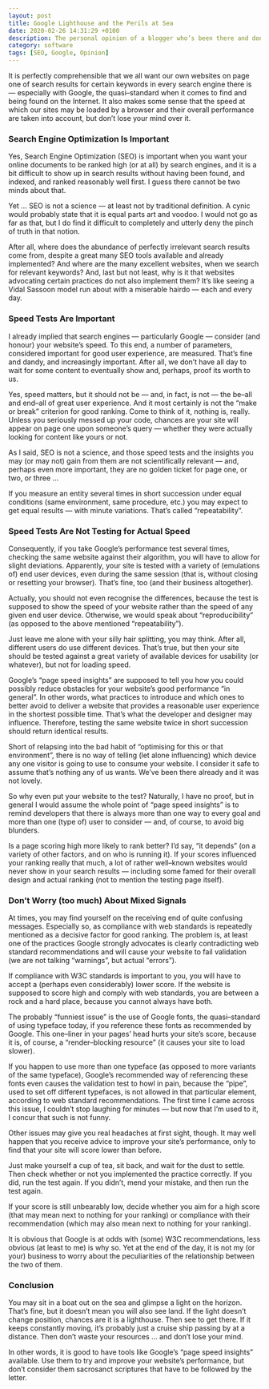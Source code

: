 ```yaml
---
layout: post
title: Google Lighthouse and the Perils at Sea
date: 2020-02-26 14:31:29 +0100
description: The personal opinion of a blogger who’s been there and done that … and returned home safely.
category: software
tags: [SEO, Google, Opinion]
---
```

It is perfectly comprehensible that we all want our own websites on page one of search results for certain keywords in every search engine there is — especially with Google, the quasi–standard when it comes to find and being found on the Internet. It also makes some sense that the speed at which our sites may be loaded by a browser and their overall performance are taken into account, but don’t lose your mind over it.<!--more-->

### Search Engine Optimization Is Important

Yes, Search Engine Optimization (<abbr>SEO</abbr>) is important when you want your online documents to be ranked high (or at all) by search engines, and it is a bit difficult to show up in search results without having been found, and indexed, and ranked reasonably well first. I guess there cannot be two minds about that.

Yet … <abbr>SEO</abbr> is not a science — at least not by traditional definition. A cynic would probably state that it is equal parts art and voodoo. I would not go as far as that, but I do find it difficult to completely and utterly deny the pinch of truth in that notion.

After all, where does the abundance of perfectly irrelevant search results come from, despite a great many <abbr>SEO</abbr> tools available and already implemented? And where are the many excellent websites, when we search for relevant keywords? And, last but not least, why is it that websites advocating certain practices do not also implement them? It’s like seeing a Vidal Sassoon model run about with a miserable hairdo — each and every day.  

### Speed Tests Are Important

I already implied that search engines — particularly Google — consider (and honour) your website’s speed. To this end, a number of parameters, considered important for good user experience, are measured. That’s fine and dandy, and increasingly important. After all, we don’t have all day to wait for some content to eventually show and, perhaps, proof its worth to us.

Yes, speed matters, but it should not be — and, in fact, is not — the be–all and end–all of great user experience. And it most certainly is not the “make or break” criterion for good ranking. Come to think of it, nothing is, really. Unless you seriously messed up your code, chances are your site will appear on page one upon someone’s query — whether they were actually looking for content like yours or not.

As I said, <abbr>SEO</abbr> is not a science, and those speed tests and the insights you may (or may not) gain from them are not scientifically relevant — and, perhaps even more important, they are no golden ticket for page one, or two, or three …

If you measure an entity several times in short succession under equal conditions (same environment, same procedure, <abbr>etc.</abbr>) you may expect to get equal results — with minute variations. That’s called “repeatability”.

### Speed Tests Are Not Testing for Actual Speed

Consequently, if you take Google’s performance test several times, checking the same website against their algorithm, you will have to allow for slight deviations. Apparently, your site is tested with a variety of (emulations of) end user devices, even during the same session (that is, without closing or resetting your browser). That’s fine, too (and their business altogether).

Actually, you should not even recognise the differences, because the test is supposed to show the speed of your website rather than the speed of any given end user device. Otherwise, we would speak about “reproducibility” (as opposed to the above mentioned “repeatability”).

Just leave me alone with your silly hair splitting, you may think. After all, different users do use different devices. That’s true, but then your site should be tested against a great variety of available devices for usability (or whatever), but not for loading speed.

Google’s “page speed insights” are supposed to tell you how you could possibly reduce obstacles for your website’s good performance “in general”. In other words, what practices to introduce and which ones to better avoid to deliver a website that provides a reasonable user experience in the shortest possible time. That’s what the developer and designer may influence. Therefore, testing the same website twice in short succession should return identical results.

Short of relapsing into the bad habit of “optimising for this or that environment”, there is no way of telling (let alone influencing) which device any one visitor is going to use to consume your website. I consider it safe to assume that’s nothing any of us wants. We’ve been there already and it was not lovely.

So why even put your website to the test? Naturally, I have no proof, but in general I would assume the whole point of “page speed insights” is to remind developers that there is always more than one way to every goal and more than one (type of) user to consider — and, of course, to avoid big blunders.

Is a page scoring high more likely to rank better? I’d say, “it depends” (on a variety of other factors, and on who is running it). If your scores influenced your ranking really that much, a lot of rather well–known websites would never show in your search results — including some famed for their overall design and actual ranking (not to mention the testing page itself).

### Don’t Worry (too much) About Mixed Signals

At times, you may find yourself on the receiving end of quite confusing messages. Especially so, as compliance with web standards is repeatedly mentioned as a decisive factor for good ranking. The problem is, at least one of the practices Google strongly advocates is clearly contradicting web standard recommendations and will cause your website to fail validation (we are not talking “warnings”, but actual “errors”).

If compliance with <abbr>W3C</abbr> standards is important to you, you will have to accept a (perhaps even considerably) lower score. If the website is supposed to score high and comply with web standards, you are between a rock and a hard place, because you cannot always have both.

The probably “funniest issue” is the use of Google fonts, the quasi–standard of using typeface today, if you reference these fonts as recommended by Google. This one–liner in your pages’ head hurts your site’s score, because it is, of course, a “render–blocking resource” (it causes your site to load slower).

If you happen to use more than one typeface (as opposed to more variants of the same typeface), Google’s recommended way of referencing these fonts even causes the validation test to howl in pain, because the “pipe”, used to set off different typefaces, is not allowed in that particular element, according to web standard recommendations. The first time I came across this issue, I couldn’t stop laughing for minutes — but now that I’m used to it, I concur that such is not funny.

Other issues may give you real headaches at first sight, though. It may well happen that you receive advice to improve your site’s performance, only to find that your site will score lower than before.

Just make yourself a cup of tea, sit back, and wait for the dust to settle. Then check whether or not you implemented the practice correctly. If you did, run the test again. If you didn’t, mend your mistake, and then run the test again.

If your score is still unbearably low, decide whether you aim for a high score (that may mean next to nothing for your ranking) or compliance with their recommendation (which may also mean next to nothing for your ranking).

It is obvious that Google is at odds with (some) <abbr>W3C</abbr> recommendations, less obvious (at least to me) is why so. Yet at the end of the day, it is not my (or your) business to worry about the peculiarities of the relationship between the two of them.

### Conclusion

You may sit in a boat out on the sea and glimpse a light on the horizon. That’s fine, but it doesn’t mean you will also see land. If the light doesn’t change position, chances are it is a lighthouse. Then see to get there. If it keeps constantly moving, it’s probably just a cruise ship passing by at a distance. Then don’t waste your resources … and don’t lose your mind.

In other words, it is good to have tools like Google’s “page speed insights” available. Use them to try and improve your website’s performance, but don’t consider them sacrosanct scriptures that have to be followed by the letter.
